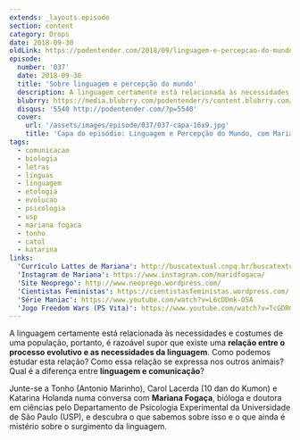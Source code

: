 ```yaml
---
extends: _layouts.episode
section: content
category: Drops
date: 2018-09-30
oldLink: https://podentender.com/2018/09/linguagem-e-percepcao-do-mundo.html
episode:
  number: '037'
  date: 2018-09-30
  title: 'Sobre linguagem e percepção do mundo'
  description: A linguagem certamente está relacionada às necessidades e costumes de uma população, portanto, é razoável supor que existe uma relação entre o processo evolutivo e as necessidades da linguagem. Como podemos estudar esta relação? Como essa relação se expressa nos outros animais? Qual é a diferença entre linguagem e comunicação?
  blubrry: https://media.blubrry.com/podentender/s/content.blubrry.com/podentender/PODEntender_37.mp3
  disqus: '5540 http://podentender.com/?p=5540'
  cover:
    url: '/assets/images/episode/037/037-capa-16x9.jpg'
    title: 'Capa do episódio: Linguagem e Percepção do Mundo, com Mariana Fogaça'
tags:
  - comunicacao
  - biologia
  - letras
  - linguas
  - linguagem
  - etologia
  - evolucao
  - psicologia
  - usp
  - mariana fogaca
  - tonho
  - catol
  - katarina
links:
  'Currículo Lattes de Mariana': http://buscatextual.cnpq.br/buscatextual/visualizacv.do?id=K4257371H8
  'Instagram de Mariana': https://www.instagram.com/maridfogaca/
  'Site Neoprego': http://www.neoprego.wordpress.com/
  'Cientistas Feministas': https://cientistasfeministas.wordpress.com/
  'Série Maniac': https://www.youtube.com/watch?v=L6cDDmk-O5A
  'Jogo Freedom Wars (PS Vita)': https://www.youtube.com/watch?v=TcGDRGZ960s
---
```

A linguagem certamente está relacionada às necessidades e costumes de uma população, portanto,
é razoável supor que existe uma **relação entre o processo evolutivo e as necessidades da linguagem**.
Como podemos estudar esta relação? Como essa relação se expressa nos outros animais?
Qual é a diferença entre **linguagem e comunicação**?

Junte-se a Tonho (Antonio Marinho), Carol Lacerda (10 dan do Kumon) e Katarina Holanda numa conversa
com **Mariana Fogaça**, bióloga e doutora em ciências pelo Departamento de Psicologia Experimental
da Universidade de São Paulo (USP), e descubra o que sabemos sobre isso e o que ainda é mistério
sobre o surgimento da linguagem.
